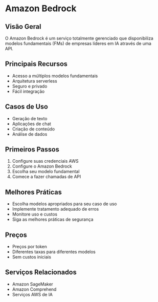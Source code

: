 # Amazon Bedrock

## Visão Geral
O Amazon Bedrock é um serviço totalmente gerenciado que disponibiliza modelos fundamentais (FMs) de empresas líderes em IA através de uma API.

## Principais Recursos
- Acesso a múltiplos modelos fundamentais
- Arquitetura serverless
- Seguro e privado
- Fácil integração

## Casos de Uso
- Geração de texto
- Aplicações de chat
- Criação de conteúdo
- Análise de dados

## Primeiros Passos
1. Configure suas credenciais AWS
2. Configure o Amazon Bedrock
3. Escolha seu modelo fundamental
4. Comece a fazer chamadas de API

## Melhores Práticas
- Escolha modelos apropriados para seu caso de uso
- Implemente tratamento adequado de erros
- Monitore uso e custos
- Siga as melhores práticas de segurança

## Preços
- Preços por token
- Diferentes taxas para diferentes modelos
- Sem custos iniciais

## Serviços Relacionados
- Amazon SageMaker
- Amazon Comprehend
- Serviços AWS de IA 